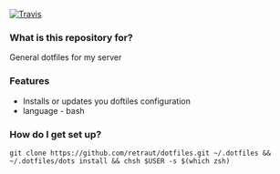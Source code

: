[![Travis](https://img.shields.io/travis/retraut/dotfiles.svg?style=flat-square)](https://travis-ci.org/retraut/dotfiles)

### What is this repository for? ###
General dotfiles for my server

### Features ###
* Installs or updates you doftiles configuration 
* language - bash

### How do I get set up? ###

```
git clone https://github.com/retraut/dotfiles.git ~/.dotfiles && ~/.dotfiles/dots install && chsh $USER -s $(which zsh)
```
